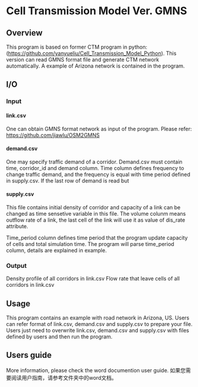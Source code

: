 # Cell Transmission Model Ver. GMNS
## Overview
This program is based on former CTM program in python: (https://github.com/yanyueliu/Cell_Transmission_Model_Python). This version can read GMNS format file and generate CTM network automatically. A example of Arizona network is contained in the program.

## I/O
### Input
#### link.csv
One can obtain GMNS format network as input of the program. Please refer: https://github.com/jiawlu/OSM2GMNS

#### demand.csv
One may specify traffic demand of a corridor. Demand.csv must contain time, corridor_id and demand column. Time column defines frequency to change traffic demand, and the frequency is equal with time period defined in supply.csv. If the last row of demand is read but 

#### supply.csv
This file contains initial density of corridor and capacity of a link can be changed as time sensetive variable in this file. The volume colunm means outflow rate of a link, the last cell of the link will use it as value of dis_rate attribute. 

Time_period column defines time period that the program update capacity of cells and total simulation time. The program will parse time_period column, details are explained in example.

### Output
Density profile of all corridors in link.csv
Flow rate that leave cells of all corridors in link.csv

## Usage
This program contains an example with road network in Arizona, US. Users can refer format of link.csv, demand.csv and supply.csv to prepare your file.
Users just need to overwrite link.csv, demand.csv and supply.csv with files defined by users and then run the program.

## Users guide
More information, please check the word documention user guide. 
如果您需要阅读用户指南，请参考文件夹中的word文档。